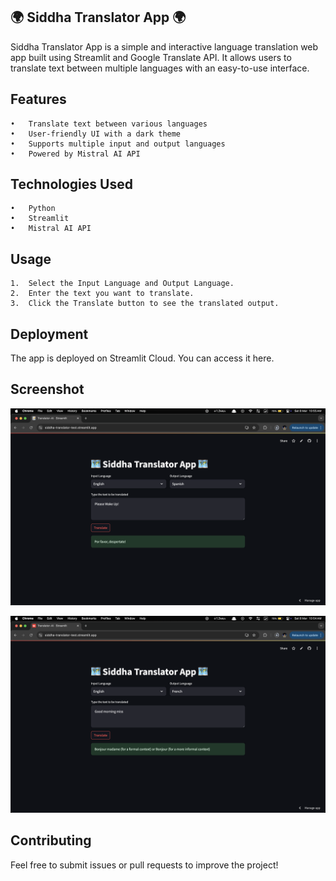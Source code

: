 ## 🌍 Siddha Translator App 🌍

Siddha Translator App is a simple and interactive language translation web app built using Streamlit and Google Translate API. It allows users to translate text between multiple languages with an easy-to-use interface.

## Features
	•	Translate text between various languages
	•	User-friendly UI with a dark theme
	•	Supports multiple input and output languages
	•	Powered by Mistral AI API

## Technologies Used
	•	Python
	•	Streamlit
	•	Mistral AI API



## Usage
	1.	Select the Input Language and Output Language.
	2.	Enter the text you want to translate.
	3.	Click the Translate button to see the translated output.

## Deployment

The app is deployed on Streamlit Cloud. You can access it here.

## Screenshot
 ![Spanish](ss/ss1.png)

 ![French](ss/ss2.png)

## Contributing

Feel free to submit issues or pull requests to improve the project!
